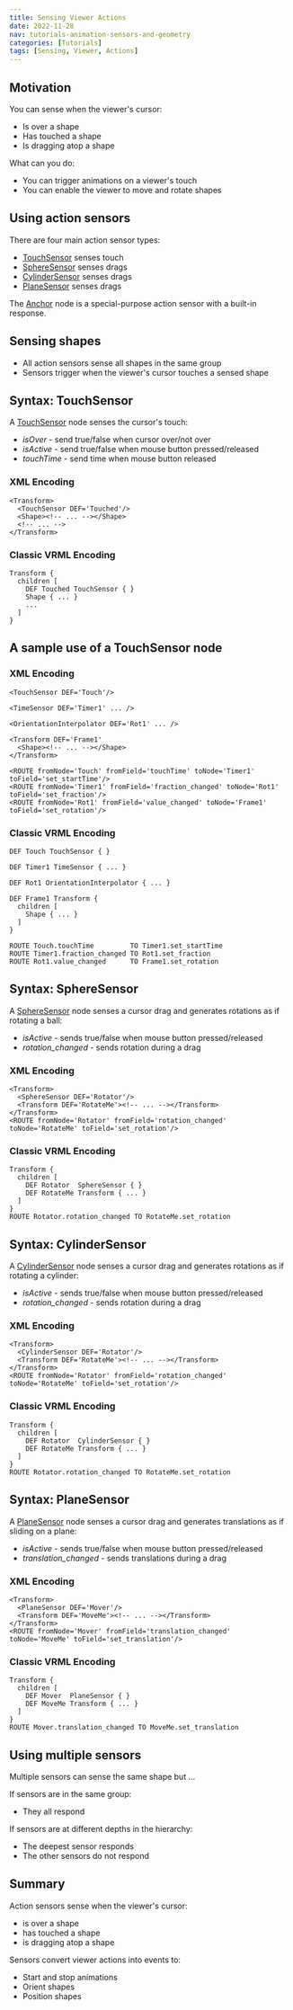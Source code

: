 ```yaml
---
title: Sensing Viewer Actions
date: 2022-11-28
nav: tutorials-animation-sensors-and-geometry
categories: [Tutorials]
tags: [Sensing, Viewer, Actions]
---
```

## Motivation

You can sense when the viewer's cursor:

- Is over a shape
- Has touched a shape
- Is dragging atop a shape

What can you do:

- You can trigger animations on a viewer's touch
- You can enable the viewer to move and rotate shapes

## Using action sensors

There are four main action sensor types:

- [TouchSensor](/x_ite/components/pointingdevicesensor/touchsensor/) senses touch
- [SphereSensor](/x_ite/components/pointingdevicesensor/spheresensor/) senses drags
- [CylinderSensor](/x_ite/components/pointingdevicesensor/cylindersensor/) senses drags
- [PlaneSensor](/x_ite/components/pointingdevicesensor/planesensor/) senses drags

The [Anchor](/x_ite/components/networking/anchor/) node is a special-purpose action sensor with a built-in response.

## Sensing shapes

- All action sensors sense all shapes in the same group
- Sensors trigger when the viewer's cursor touches a sensed shape

## Syntax: TouchSensor

A [TouchSensor](/x_ite/components/pointingdevicesensor/touchsensor/) node senses the cursor's touch:

- *isOver* - send true/false when cursor over/not over
- *isActive* - send true/false when mouse button pressed/released
- *touchTime* - send time when mouse button released

### XML Encoding

```x3d
<Transform>
  <TouchSensor DEF='Touched'/>
  <Shape><!-- ... --></Shape>
  <!-- ... -->
</Transform>
```

### Classic VRML Encoding

```vrml
Transform {
  children [
    DEF Touched TouchSensor { }
    Shape { ... }
    ...
  ]
}
```

## A sample use of a TouchSensor node

### XML Encoding

```x3d
<TouchSensor DEF='Touch'/>

<TimeSensor DEF='Timer1' ... />

<OrientationInterpolator DEF='Rot1' ... />

<Transform DEF='Frame1'
  <Shape><!-- ... --></Shape>
</Transform>

<ROUTE fromNode='Touch' fromField='touchTime' toNode='Timer1' toField='set_startTime'/>
<ROUTE fromNode='Timer1' fromField='fraction_changed' toNode='Rot1' toField='set_fraction'/>
<ROUTE fromNode='Rot1' fromField='value_changed' toNode='Frame1' toField='set_rotation'/>
```

### Classic VRML Encoding

```vrml
DEF Touch TouchSensor { }

DEF Timer1 TimeSensor { ... }

DEF Rot1 OrientationInterpolator { ... }

DEF Frame1 Transform {
  children [
    Shape { ... }
  ]
}

ROUTE Touch.touchTime         TO Timer1.set_startTime
ROUTE Timer1.fraction_changed TO Rot1.set_fraction
ROUTE Rot1.value_changed      TO Frame1.set_rotation
```

## Syntax: SphereSensor

A [SphereSensor](/x_ite/components/pointingdevicesensor/spheresensor/) node senses a cursor drag and generates rotations as if rotating a ball:

- *isActive* - sends true/false when mouse button pressed/released
- *rotation\_changed* - sends rotation during a drag

### XML Encoding

```x3d
<Transform>
  <SphereSensor DEF='Rotator'/>
  <Transform DEF='RotateMe'><!-- ... --></Transform>
</Transform>
<ROUTE fromNode='Rotator' fromField='rotation_changed' toNode='RotateMe' toField='set_rotation'/>
```

### Classic VRML Encoding

```vrml
Transform {
  children [
    DEF Rotator  SphereSensor { }
    DEF RotateMe Transform { ... }
  ]
}
ROUTE Rotator.rotation_changed TO RotateMe.set_rotation
```

## Syntax: CylinderSensor

A [CylinderSensor](/x_ite/components/pointingdevicesensor/cylindersensor/) node senses a cursor drag and generates rotations as if rotating a cylinder:

- *isActive* - sends true/false when mouse button pressed/released
- *rotation\_changed* - sends rotation during a drag

### XML Encoding

```x3d
<Transform>
  <CylinderSensor DEF='Rotator'/>
  <Transform DEF='RotateMe'><!-- ... --></Transform>
</Transform>
<ROUTE fromNode='Rotator' fromField='rotation_changed' toNode='RotateMe' toField='set_rotation'/>
```

### Classic VRML Encoding

```vrml
Transform {
  children [
    DEF Rotator  CylinderSensor { }
    DEF RotateMe Transform { ... }
  ]
}
ROUTE Rotator.rotation_changed TO RotateMe.set_rotation
```

## Syntax: PlaneSensor

A [PlaneSensor](/x_ite/components/pointingdevicesensor/planesensor/) node senses a cursor drag and generates translations as if sliding on a plane:

- *isActive* - sends true/false when mouse button pressed/released
- *translation\_changed* - sends translations during a drag

### XML Encoding

```x3d
<Transform>
  <PlaneSensor DEF='Mover'/>
  <Transform DEF='MoveMe'><!-- ... --></Transform>
</Transform>
<ROUTE fromNode='Mover' fromField='translation_changed' toNode='MoveMe' toField='set_translation'/>
```

### Classic VRML Encoding

```vrml
Transform {
  children [
    DEF Mover  PlaneSensor { }
    DEF MoveMe Transform { ... }
  ]
}
ROUTE Mover.translation_changed TO MoveMe.set_translation
```

## Using multiple sensors

Multiple sensors can sense the same shape but ...

If sensors are in the same group:

- They all respond

If sensors are at different depths in the hierarchy:

- The deepest sensor responds
- The other sensors do not respond

## Summary

Action sensors sense when the viewer's cursor:

- is over a shape
- has touched a shape
- is dragging atop a shape

Sensors convert viewer actions into events to:

- Start and stop animations
- Orient shapes
- Position shapes
